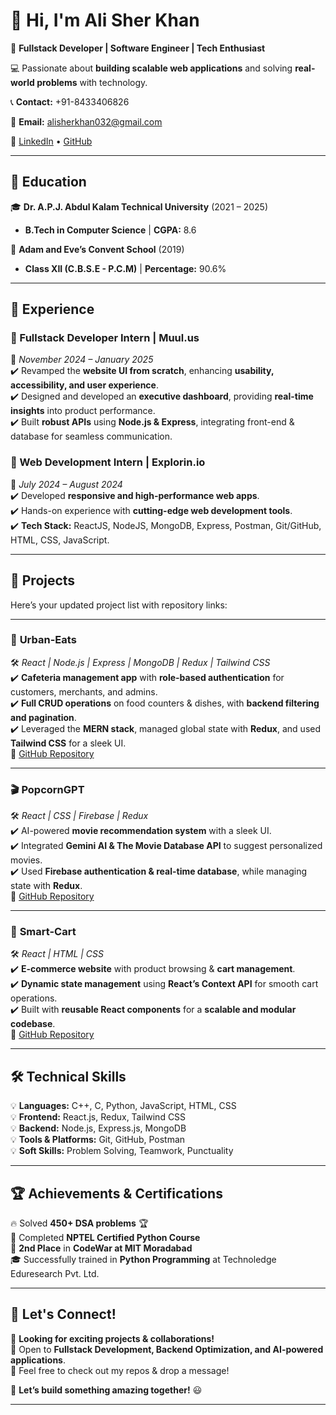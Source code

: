 # 👋 Hi, I'm **Ali Sher Khan**  

🚀 **Fullstack Developer | Software Engineer | Tech Enthusiast**  

💻 Passionate about **building scalable web applications** and solving **real-world problems** with technology.  

📞 **Contact:** +91-8433406826  

📧 **Email:** [alisherkhan032@gmail.com](mailto:alisherkhan032@gmail.com)  

🔗 [LinkedIn](https://www.linkedin.com/in/alisherkhan032/) • [GitHub](https://github.com/Alisherkhan032)  

---

## 🏫 Education  

🎓 **Dr. A.P.J. Abdul Kalam Technical University** (2021 – 2025)  
- **B.Tech in Computer Science** | **CGPA:** 8.6  

🏫 **Adam and Eve’s Convent School** (2019)  
- **Class XII (C.B.S.E - P.C.M)** | **Percentage:** 90.6%  

---

## 💼 Experience  

### 🔹 Fullstack Developer Intern | Muul.us  
📅 *November 2024 – January 2025*  
✔️ Revamped the **website UI from scratch**, enhancing **usability, accessibility, and user experience**.  
✔️ Designed and developed an **executive dashboard**, providing **real-time insights** into product performance.  
✔️ Built **robust APIs** using **Node.js & Express**, integrating front-end & database for seamless communication.  

### 🔹 Web Development Intern | Explorin.io  
📅 *July 2024 – August 2024*  
✔️ Developed **responsive and high-performance web apps**.  
✔️ Hands-on experience with **cutting-edge web development tools**.  
✔️ **Tech Stack:** ReactJS, NodeJS, MongoDB, Express, Postman, Git/GitHub, HTML, CSS, JavaScript.  

---

## 🚀 Projects  

Here’s your updated project list with repository links:  

---

### 🍔 **Urban-Eats**  
🛠️ *React | Node.js | Express | MongoDB | Redux | Tailwind CSS*  
✔️ **Cafeteria management app** with **role-based authentication** for customers, merchants, and admins.  
✔️ **Full CRUD operations** on food counters & dishes, with **backend filtering and pagination**.  
✔️ Leveraged the **MERN stack**, managed global state with **Redux**, and used **Tailwind CSS** for a sleek UI.  
🔗 [GitHub Repository](https://github.com/Alisherkhan032/cafeteria-frontend)  

---

### 🎬 **PopcornGPT**  
🛠️ *React | CSS | Firebase | Redux*  
✔️ AI-powered **movie recommendation system** with a sleek UI.  
✔️ Integrated **Gemini AI & The Movie Database API** to suggest personalized movies.  
✔️ Used **Firebase authentication & real-time database**, while managing state with **Redux**.  
🔗 [GitHub Repository](https://github.com/Alisherkhan032/popcornGpt)  

---

### 🛒 **Smart-Cart**  
🛠️ *React | HTML | CSS*  
✔️ **E-commerce website** with product browsing & **cart management**.  
✔️ **Dynamic state management** using **React’s Context API** for smooth cart operations.  
✔️ Built with **reusable React components** for a **scalable and modular codebase**.  
🔗 [GitHub Repository](https://github.com/Alisherkhan032/smart-cart)  

---

## 🛠️ Technical Skills  

💡 **Languages:** C++, C, Python, JavaScript, HTML, CSS  
💡 **Frontend:** React.js, Redux, Tailwind CSS  
💡 **Backend:** Node.js, Express.js, MongoDB  
💡 **Tools & Platforms:** Git, GitHub, Postman  
💡 **Soft Skills:** Problem Solving, Teamwork, Punctuality  

---

## 🏆 Achievements & Certifications  

🔥 Solved **450+ DSA problems** 🏆  
📜 Completed **NPTEL Certified Python Course**  
🥈 **2nd Place** in **CodeWar at MIT Moradabad**  
🎓 Successfully trained in **Python Programming** at Technoledge Eduresearch Pvt. Ltd.  

---

## 📌 Let's Connect!  

🔹 **Looking for exciting projects & collaborations!**  
🔹 Open to **Fullstack Development, Backend Optimization, and AI-powered applications**.  
🔹 Feel free to check out my repos & drop a message!  

🚀 **Let’s build something amazing together!** 😃  

---
